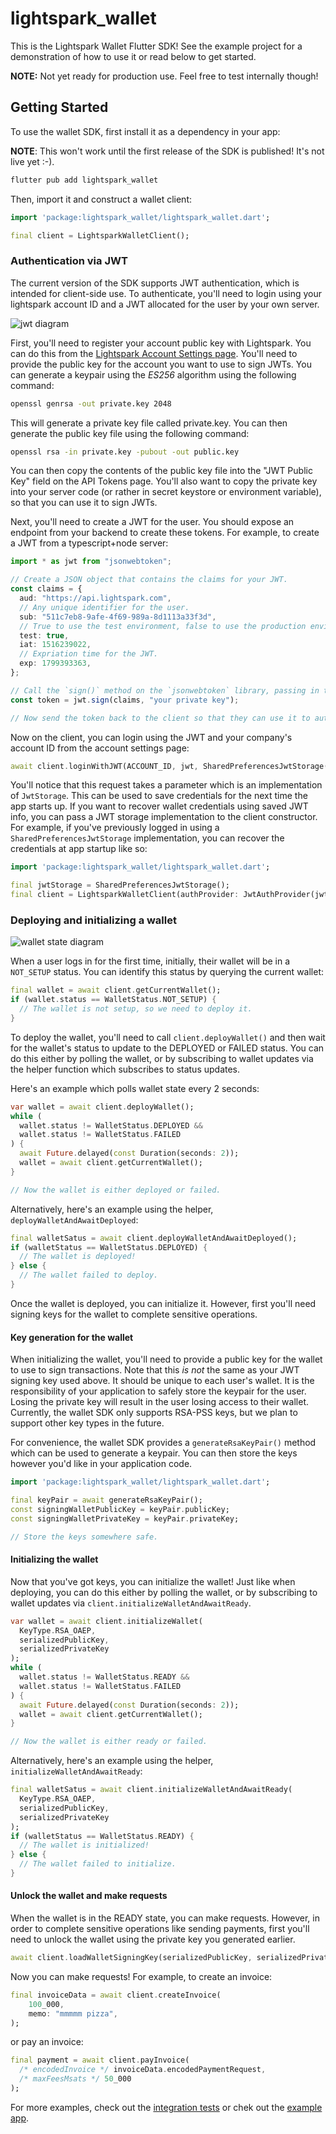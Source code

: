 # lightspark_wallet

This is the Lightspark Wallet Flutter SDK! See the example project for a demonstration of how to use it or read below to get started.

__NOTE:__ Not yet ready for production use. Feel free to test internally though!

## Getting Started

To use the wallet SDK, first install it as a dependency in your app:

__NOTE__: This won't work until the first release of the SDK is published! It's not live yet :-).

```bash
flutter pub add lightspark_wallet
```

Then, import it and construct a wallet client:

```dart
import 'package:lightspark_wallet/lightspark_wallet.dart';

final client = LightsparkWalletClient();
```

### Authentication via JWT

The current version of the SDK supports JWT authentication, which is intended for client-side use. To authenticate, you'll need to login using your lightspark account ID and
a JWT allocated for the user by your own server.

![jwt diagram](./doc/images/jwt-diagram.png)

First, you'll need to register your account public key with Lightspark. You can do this from the [Lightspark Account Settings page](https://app.lightspark.com/account#security). You'll need to provide the public key for the account you want to use to sign JWTs. You can generate a keypair using the _ES256_ algorithm using the following command:

```bash
openssl genrsa -out private.key 2048
```

This will generate a private key file called private.key. You can then generate the public key file using the following command:

```bash
openssl rsa -in private.key -pubout -out public.key
```

You can then copy the contents of the public key file into the "JWT Public Key" field on the API Tokens page. You'll also want to copy the private key into your server code (or rather in secret keystore or environment variable), so that you can use it to sign JWTs.

Next, you'll need to create a JWT for the user. You should expose an endpoint from your backend to create these tokens. For example, to create a JWT from a typescript+node server:

```typescript
import * as jwt from "jsonwebtoken";

// Create a JSON object that contains the claims for your JWT.
const claims = {
  aud: "https://api.lightspark.com",
  // Any unique identifier for the user.
  sub: "511c7eb8-9afe-4f69-989a-8d1113a33f3d",
  // True to use the test environment, false to use the production environment.
  test: true,
  iat: 1516239022,
  // Expriation time for the JWT.
  exp: 1799393363,
};

// Call the `sign()` method on the `jsonwebtoken` library, passing in the JSON object and your private key.
const token = jwt.sign(claims, "your private key");

// Now send the token back to the client so that they can use it to authenticate with the Lightspark SDK.
```

Now on the client, you can login using the JWT and your company's account ID from the account settings page:

```dart
await client.loginWithJWT(ACCOUNT_ID, jwt, SharedPreferencesJwtStorage());
```

You'll notice that this request takes a parameter which is an implementation of `JwtStorage`. This can be used to save credentials for the next time the app starts up. If you want to recover wallet credentials using saved JWT info, you can pass a JWT storage implementation to the client constructor. For example, if you've previously logged in using a `SharedPreferencesJwtStorage` implementation, you can recover the credentials at app startup like so:

```dart
import 'package:lightspark_wallet/lightspark_wallet.dart';

final jwtStorage = SharedPreferencesJwtStorage();
final client = LightsparkWalletClient(authProvider: JwtAuthProvider(jwtStorage));
```

### Deploying and initializing a wallet

![wallet state diagram](./doc/images/wallet-state-diagram.png)

When a user logs in for the first time, initially, their wallet will be in a `NOT_SETUP` status. You can identify this status by querying the current wallet:

```dart
final wallet = await client.getCurrentWallet();
if (wallet.status == WalletStatus.NOT_SETUP) {
  // The wallet is not setup, so we need to deploy it.
}
```

To deploy the wallet, you'll need to call `client.deployWallet()` and then wait for the wallet's status to update to the DEPLOYED or FAILED status. You can do this either by polling the wallet, or by subscribing to wallet updates via the helper function which subscribes to status updates.

Here's an example which polls wallet state every 2 seconds:

```dart
var wallet = await client.deployWallet();
while (
  wallet.status != WalletStatus.DEPLOYED &&
  wallet.status != WalletStatus.FAILED
) {
  await Future.delayed(const Duration(seconds: 2));
  wallet = await client.getCurrentWallet();
}

// Now the wallet is either deployed or failed.
```

Alternatively, here's an example using the helper, `deployWalletAndAwaitDeployed`:

```dart
final walletSatus = await client.deployWalletAndAwaitDeployed();
if (walletStatus == WalletStatus.DEPLOYED) {
  // The wallet is deployed!
} else {
  // The wallet failed to deploy.
}
```

Once the wallet is deployed, you can initialize it. However, first you'll need signing keys for the wallet to complete sensitive operations.

#### Key generation for the wallet

When initializing the wallet, you'll need to provide a public key for the wallet to use to sign transactions. Note that this _is not_ the same as your JWT signing key used above. It should be unique to each user's wallet. It is the responsibility of your application to safely store the keypair for the user. Losing the private key will result in the user losing access to their wallet. Currently, the wallet SDK only supports RSA-PSS keys, but we plan to support other key types in the future.

For convenience, the wallet SDK provides a `generateRsaKeyPair()` method which can be used to generate a keypair. You can then store the keys however you'd like in your application code.

```dart
import 'package:lightspark_wallet/lightspark_wallet.dart';

final keyPair = await generateRsaKeyPair();
const signingWalletPublicKey = keyPair.publicKey;
const signingWalletPrivateKey = keyPair.privateKey;

// Store the keys somewhere safe.
```

#### Initializing the wallet

Now that you've got keys, you can initialize the wallet! Just like when deploying, you can do this either by polling the wallet, or by subscribing to wallet updates via `client.initializeWalletAndAwaitReady`.

```dart
var wallet = await client.initializeWallet(
  KeyType.RSA_OAEP,
  serializedPublicKey,
  serializedPrivateKey
);
while (
  wallet.status != WalletStatus.READY &&
  wallet.status != WalletStatus.FAILED
) {
  await Future.delayed(const Duration(seconds: 2));
  wallet = await client.getCurrentWallet();
}

// Now the wallet is either ready or failed.
```

Alternatively, here's an example using the helper, `initializeWalletAndAwaitReady`:

```dart
final walletSatus = await client.initializeWalletAndAwaitReady(
  KeyType.RSA_OAEP,
  serializedPublicKey,
  serializedPrivateKey
);
if (walletStatus == WalletStatus.READY) {
  // The wallet is initialized!
} else {
  // The wallet failed to initialize.
}
```

#### Unlock the wallet and make requests

When the wallet is in the READY state, you can make requests. However, in order to complete sensitive operations like sending payments, first you'll need to unlock the wallet using the private key you generated earlier.

```dart
await client.loadWalletSigningKey(serializedPublicKey, serializedPrivateKey);
```

Now you can make requests! For example, to create an invoice:

```dart
final invoiceData = await client.createInvoice(
    100_000,
    memo: "mmmmm pizza",
);
```

or pay an invoice:

```dart
final payment = await client.payInvoice(
  /* encodedInvoice */ invoiceData.encodedPaymentRequest,
  /* maxFeesMsats */ 50_000
);
```

For more examples, check out the [integration tests](./example/integration_test/plugin_integration_test.dart) or chek out the [example app](./example/).
